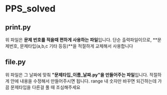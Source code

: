 # PPS_solved

## print.py
위 파일은 **문제 번호를 적을때 편하게 사용하는 파일**입니다.
단순 출력파일이므로, **문제번호, 문제타입(a,b,c 기타 등등)**을 적절하게 교체해서 사용합니다

## file.py
위 파일은 그 날짜에 맞춰 **"문제타입_이름_날짜.py"을 만들어주는 파일**입니다.
적절하게 안에 내용을 수정해서 만들어주시면 됩니다.
range 내 숫자만 바꾸면 되긴하는데 가끔 문제타입을 다른걸 풀 때 조심해주세요